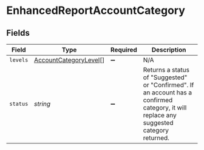 # EnhancedReportAccountCategory


## Fields

| Field                                                                                                                                    | Type                                                                                                                                     | Required                                                                                                                                 | Description                                                                                                                              |
| ---------------------------------------------------------------------------------------------------------------------------------------- | ---------------------------------------------------------------------------------------------------------------------------------------- | ---------------------------------------------------------------------------------------------------------------------------------------- | ---------------------------------------------------------------------------------------------------------------------------------------- |
| `levels`                                                                                                                                 | [AccountCategoryLevel](../../models/shared/accountcategorylevel.md)[]                                                                    | :heavy_minus_sign:                                                                                                                       | N/A                                                                                                                                      |
| `status`                                                                                                                                 | *string*                                                                                                                                 | :heavy_minus_sign:                                                                                                                       | Returns a status of "Suggested" or "Confirmed". If an account has a confirmed category, it will replace any suggested category returned. |